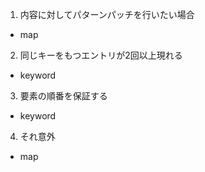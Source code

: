 1. 内容に対してパターンパッチを行いたい場合
 - map
2. 同じキーをもつエントリが2回以上現れる
 - keyword
3. 要素の順番を保証する
 - keyword
4. それ意外
 - map

